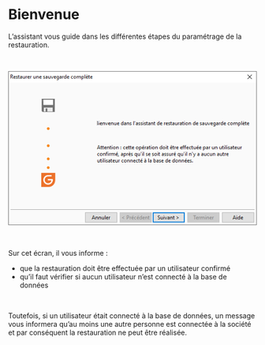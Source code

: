 # Bienvenue

L’assistant vous guide dans les différentes étapes du paramétrage de 
 la restauration.


 


![](../assets/images/RestaurationComplete/Bienvenue.png)


 


Sur cet écran, il vous informe :


* que la restauration doit être effectuée par un utilisateur confirmé
* qu’il faut vérifier si aucun utilisateur n’est connecté à la base 
 de données


 


Toutefois, si un utilisateur était connecté à la base de données, un 
 message vous informera qu’au moins une autre personne est connectée à 
 la société et par conséquent la restauration ne peut être réalisée.


